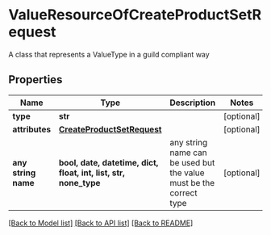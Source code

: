 # ValueResourceOfCreateProductSetRequest

A class that represents a ValueType in a guild compliant way

## Properties
Name | Type | Description | Notes
------------ | ------------- | ------------- | -------------
**type** | **str** |  | [optional] 
**attributes** | [**CreateProductSetRequest**](CreateProductSetRequest.md) |  | [optional] 
**any string name** | **bool, date, datetime, dict, float, int, list, str, none_type** | any string name can be used but the value must be the correct type | [optional]

[[Back to Model list]](../README.md#documentation-for-models) [[Back to API list]](../README.md#documentation-for-api-endpoints) [[Back to README]](../README.md)


